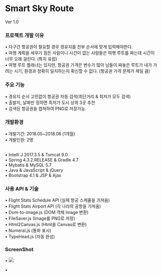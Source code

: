 # Smart Sky Route
Ver 1.0

<h3>프로젝트 개발 이유</h3>
&bull; 
다구간 항공권이 필요할 경우 경유지를 전부 순서에 맞게 입력해야한다.
<br>
&bull; 
여행 계획을 세우기 힘든 사람이나 시간이 없는 사람들은 여행 루트를 짜는데 시간이 너무 오래 걸린다. (특히 유럽)
<br>
&bull; 
여행 루트 플래너는 있지만, 항공권 가격은 변수가 많아 남들이 짜놓은 루트가 내가 가려는 시기, 환경과 정확히 일치하는지 확신할 수 없다.
(항공권 가격 문제가 제일 큼)

<h3>주요 기능</h3>
&bull; 
경유지 순서 고민없이 항공권 자동 검색(최단거리 & 최저가 모두 검색)
<br>
&bull; 
출발지, 날짜만 정하면 최저가 도시 상위 3곳 추천
<br>
&bull;
검색된 항공권을 캡쳐하여 PNG로 저장가능.

<h3>개발환경</h3>
&bull; 
개발기간: 2018.05~2018.06 (1개월)
<br>
&bull; 
개발인원:  2명
<br>
<br>

&bull; 
Intelli J 2017.3.5 & Tomcat 9.0
<br>
&bull; 
Spring 4.3.2.RELEASE & Gradle 4.7
<br>
&bull; 
Mybatis & MySQL 5.7
<br>
&bull; 
Java & JavaScript & jQuery
<br>
&bull; 
Bootstrap 4.1 & JSP & Ajax


<h3>사용 API & 기술</h3>
&bull; 
Flight Stats Schedule API (실제 항공 스케쥴을 가져옴)
<br>
&bull; 
Flight Stats Airport API (각 나라의 공항을 가져옴)

<br>
&bull; 
Dom-to-image.js (DOM 객체 Image 변환)

<br>
&bull; 
FileSaver.js (Image를 PNG로 저장)

<br>
&bull; 
Html2Canvas.js (Html을 Canvas로 변환)

<br>
&bull; 
Numeral.js (통화 표시)

<br>
&bull; 
TypeHead.js (자동 완성)

<h3>ScreenShot</h3>

&bull; 
<img src="https://imgur.com/a/VmWoCCa">

&bull; 
